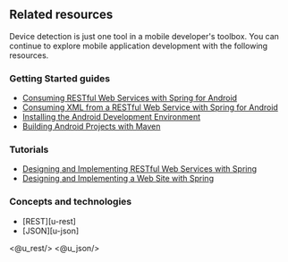 ## Related resources

Device detection is just one tool in a mobile developer's toolbox. You can continue to explore mobile application development with the following resources.

### Getting Started guides

* [Consuming RESTful Web Services with Spring for Android][gs-consuming-rest-android]
* [Consuming XML from a RESTful Web Service with Spring for Android][gs-consuming-rest-xml-android]
* [Installing the Android Development Environment][gs-android]
* [Building Android Projects with Maven][gs-maven-android]

[gs-consuming-rest-android]: /guides/gs/consuming-rest-android/
[gs-consuming-rest-xml-android]: /guides/gs/consuming-rest-xml-android/
[gs-android]: /guides/gs/android/
[gs-maven-android]: /guides/gs/maven-android/

### Tutorials

* [Designing and Implementing RESTful Web Services with Spring][tut-rest]
* [Designing and Implementing a Web Site with Spring][tut-web]

[tut-rest]: /guides/tutorials/rest
[tut-web]: /guides/tutorials/web

### Concepts and technologies

* [REST][u-rest]
* [JSON][u-json]

<@u_rest/>
<@u_json/>
 